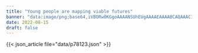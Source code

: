 ```yaml
---
title: "Young people are mapping viable futures"
banner: "data:image/png;base64,iVBORw0KGgoAAAANSUhEUgAAAAEAAAABCAQAAAC1HAwCAAAAC0lEQVR42mNkYAAAAAYAAjCB0C8AAAAASUVORK5CYII="
date: 2022-08-15
draft: false
---
```


{{< json_article file="data/p78123.json" >}}